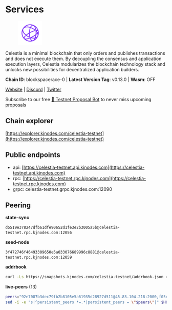# Services

<figure><img src="https://raw.githubusercontent.com/kj89/cosmos-images/main/logos/celestia.png" alt=""><figcaption></figcaption></figure>

Celestia is a minimal blockchain that only orders and publishes transactions and  does not execute them. By decoupling the consensus and application execution layers,  Celestia modularizes the blockchain technology stack and unlocks new possibilities  for decentralized application builders.

**Chain ID**: blockspacerace-0 | **Latest Version Tag**: v0.13.0 | **Wasm**: OFF

[Website](https://celestia.org) | [Discord](https://discord.gg/celestiacommunity) | [Twitter](https://twitter.com/CelestiaOrg)



Subscribe to our free [🤖 Testnet Proposal Bot](https://t.me/kjnodes_testnet_proposal_bot) to never miss upcoming proposals


## Chain explorer
[https://explorer.kjnodes.com/celestia-testnet](https://explorer.kjnodes.com/celestia-testnet)

## Public endpoints

* api: [https://celestia-testnet.api.kjnodes.com](https://celestia-testnet.api.kjnodes.com)
* rpc: [https://celestia-testnet.rpc.kjnodes.com](https://celestia-testnet.rpc.kjnodes.com)
* grpc: celestia-testnet.grpc.kjnodes.com:12090

## Peering

**state-sync**

```text
d5519e378247dfb61dfe90652d1fe3e2b3005a5b@celestia-testnet.rpc.kjnodes.com:12056
```

**seed-node**

```text
3f472746f46493309650e5a033076689996c8881@celestia-testnet.rpc.kjnodes.com:12059
```

**addrbook**
```bash
curl -Ls https://snapshots.kjnodes.com/celestia-testnet/addrbook.json > $HOME/.celestia-app/config/addrbook.json
```

**live-peers** (13)
```bash
peers="92e7087b3dec79fb2b8105e5a61935d28927d511@45.83.104.218:2000,f05e6a065b772dda4c7c0cbed40894a8c43416c7@57.128.86.3:26656,f6070ab2af725d4f62bb81dbd30dc2047bc66d04@65.108.193.249:2270,d5519e378247dfb61dfe90652d1fe3e2b3005a5b@65.109.68.190:12056,8f14ec71e1d712c912c27485a169c2519628cfb6@185.225.232.196:21656,f7916ed6f294f94740b98b5a7f21d368589fee56@202.61.194.254:60956,2b9c71541bb54d13e887b9ec6ff88bf09ea4c4a3@138.197.134.254:26656,ad9f58823af591c23254347ade010166d5d6334b@135.181.216.54:2150,73e2aa2de6080734152b54020464fb9ba752a7dd@194.36.145.127:26656,7b2fb9cdedb18336e55f4e8613e841982e455ba6@31.7.196.40:26656,7135928a1a9e6cc13d139a67b4ef94c53f470e15@154.12.252.237:26656,0196b56324c6fd3dd31110d3cb06dc169a1e1310@194.62.97.31:26656,da9f722bf8dcbbeacf62c323ef06fd723535a141@5.78.111.122:12056"
sed -i -e "s|^persistent_peers *=.*|persistent_peers = \"$peers\"|" $HOME/.celestia-app/config/config.toml
```
